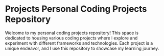 # Projects Personal Coding Projects Repository

Welcome to my personal coding projects repository! This space is dedicated to housing various coding projects where I explore and experiment with different frameworks and technologies. Each project is a unique endeavor, and I use this repository to showcase my learning journey.
